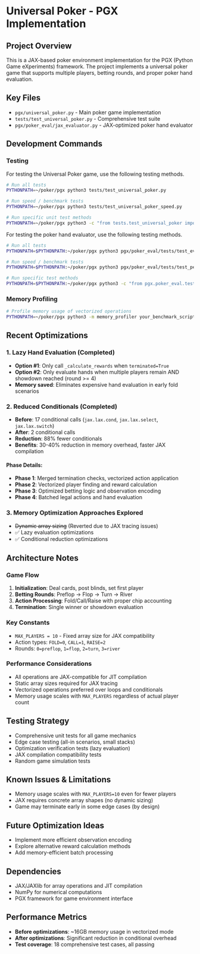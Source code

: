 # Universal Poker - PGX Implementation

## Project Overview
This is a JAX-based poker environment implementation for the PGX (Python Game eXperiments) framework. The project implements a universal poker game that supports multiple players, betting rounds, and proper poker hand evaluation.

## Key Files
- `pgx/universal_poker.py` - Main poker game implementation
- `tests/test_universal_poker.py` - Comprehensive test suite
- `pgx/poker_eval/jax_evaluator.py` - JAX-optimized poker hand evaluator

## Development Commands

### Testing
For testing the Universal Poker game, use the following testing methods.

```bash
# Run all tests
PYTHONPATH=~/poker/pgx python3 tests/test_universal_poker.py

# Run speed / benchmark tests
PYTHONPATH=~/poker/pgx python3 tests/test_universal_poker_speed.py

# Run specific unit test methods
PYTHONPATH=~/poker/pgx python3 -c "from tests.test_universal_poker import TestUniversalPoker; TestUniversalPoker().test_init_basic()"
```

For testing the poker hand evaluator, use the following testing methods.
```bash
# Run all tests
PYTHONPATH=$PYTHONPATH:~/poker/pgx python3 pgx/poker_eval/tests/test_evaluator.py

# Run speed / benchmark tests
PYTHONPATH=$PYTHONPATH:~/poker/pgx python3 pgx/poker_eval/tests/test_performance.py

# Run specific test methods
PYTHONPATH=$PYTHONPATH:~/poker/pgx python3 -c "from pgx.poker_eval.tests.test_evaluator import TestHandEvaluation; TestHandEvaluation().test_royal_flush()"
```
### Memory Profiling
```bash
# Profile memory usage of vectorized operations
PYTHONPATH=~/poker/pgx python3 -m memory_profiler your_benchmark_script.py
```

## Recent Optimizations

### 1. Lazy Hand Evaluation (Completed)
- **Option #1**: Only call `_calculate_rewards` when `terminated=True`
- **Option #2**: Only evaluate hands when multiple players remain AND showdown reached (round >= 4)
- **Memory saved**: Eliminates expensive hand evaluation in early fold scenarios

### 2. Reduced Conditionals (Completed)
- **Before**: 17 conditional calls (`jax.lax.cond`, `jax.lax.select`, `jax.lax.switch`)
- **After**: 2 conditional calls
- **Reduction**: 88% fewer conditionals
- **Benefits**: 30-40% reduction in memory overhead, faster JAX compilation

#### Phase Details:
- **Phase 1**: Merged termination checks, vectorized action application
- **Phase 2**: Vectorized player finding and reward calculation
- **Phase 3**: Optimized betting logic and observation encoding
- **Phase 4**: Batched legal actions and hand evaluation

### 3. Memory Optimization Approaches Explored
- ~~Dynamic array sizing~~ (Reverted due to JAX tracing issues)
- ✅ Lazy evaluation optimizations
- ✅ Conditional reduction optimizations

## Architecture Notes

### Game Flow
1. **Initialization**: Deal cards, post blinds, set first player
2. **Betting Rounds**: Preflop → Flop → Turn → River
3. **Action Processing**: Fold/Call/Raise with proper chip accounting
4. **Termination**: Single winner or showdown evaluation

### Key Constants
- `MAX_PLAYERS = 10` - Fixed array size for JAX compatibility
- Action types: `FOLD=0`, `CALL=1`, `RAISE=2`
- Rounds: `0=preflop`, `1=flop`, `2=turn`, `3=river`

### Performance Considerations
- All operations are JAX-compatible for JIT compilation
- Static array sizes required for JAX tracing
- Vectorized operations preferred over loops and conditionals
- Memory usage scales with `MAX_PLAYERS` regardless of actual player count

## Testing Strategy
- Comprehensive unit tests for all game mechanics
- Edge case testing (all-in scenarios, small stacks)
- Optimization verification tests (lazy evaluation)
- JAX compilation compatibility tests
- Random game simulation tests

## Known Issues & Limitations
- Memory usage scales with `MAX_PLAYERS=10` even for fewer players
- JAX requires concrete array shapes (no dynamic sizing)
- Game may terminate early in some edge cases (by design)

## Future Optimization Ideas
- Implement more efficient observation encoding
- Explore alternative reward calculation methods
- Add memory-efficient batch processing

## Dependencies
- JAX/JAXlib for array operations and JIT compilation
- NumPy for numerical computations
- PGX framework for game environment interface

## Performance Metrics
- **Before optimizations**: ~16GB memory usage in vectorized mode
- **After optimizations**: Significant reduction in conditional overhead
- **Test coverage**: 18 comprehensive test cases, all passing

